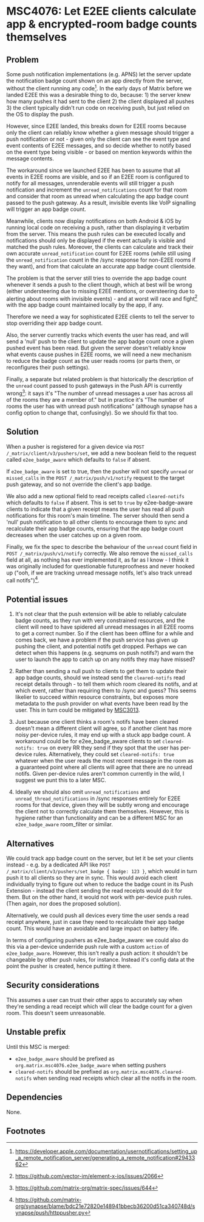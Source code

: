 # MSC4076: Let E2EE clients calculate app & encrypted-room badge counts themselves

## Problem

Some push notification implementations (e.g. APNS) let the server update the notification badge count shown on an app
directly from the server, without the client running any code[^1].  In the early days of Matrix before we landed E2EE
this was a desirable thing to do, because: 1) the server knew how many pushes it had sent to the client 2) the client
displayed all pushes 3) the client typically didn't run code on receiving push, but just relied on the OS to display
the push.

However, since E2EE landed, this breaks down for E2EE rooms because only the client can reliably know whether a given
message should trigger a push notification or not - given only the client can see the event type and event contents
of E2EE messages, and so decide whether to notify based on the event type being visible - or based on mention keywords
within the message contents.

The workaround since we launched E2EE has been to assume that all events in E2EE rooms are visible, and so if an E2EE
room is configured to notify for all messages, unrenderable events will still trigger a push notification and increment
the `unread_notifications` count for that room and consider that room as unread when calculating the app badge count
passed to the push gateway.  As a result, invisible events like VoIP signalling will trigger an app badge count.

Meanwhile, clients now display notifications on both Android & iOS by running local code on receiving a push, rather
than displaying it verbatim from the server.  This means the push rules can be executed locally and notifications should
only be displayed if the event actually is visible and matched the push rules.  Moreover, the clients can calculate and
track their own accurate `unread_notification` count for E2EE rooms (while still using the `unread_notification` count
in the /sync response for non-E2EE rooms if they want), and from that calculate an accurate app badge count
clientside.

The problem is that the server still tries to override the app badge count whenever it sends a push to the client though,
which at best will be wrong (either understeering due to missing E2EE mentions, or oversteering due to alerting about
rooms with invisible events) - and at worst will race and fight[^2] with the app badge count maintained locally by the
app, if any.

Therefore we need a way for sophisticated E2EE clients to tell the server to stop overriding their app badge count.

Also, the server currently tracks which events the user has read, and will send a 'null' push to the client to update
the app badge count once a given pushed event has been read.  But given the server doesn't reliably know what events
cause pushes in E2EE rooms, we will need a new mechanism to reduce the badge count as the user reads rooms (or parts
them, or reconfigures their push settings).
 
Finally, a separate but related problem is that historically the description of the `unread` count passed to push
gateways in the Push API is currently wrong[^3]: it says it's "The number of unread messages a user has across all of
the rooms they are a member of." but in practice it's "The number of rooms the user has with unread push
notifications" (although synapse has a config option to change that, confusingly). So we should fix that too.

## Solution

When a pusher is registered for a given device via `POST /_matrix/client/v3/pushers/set`, we add a new boolean field
to the request called `e2ee_badge_aware` which defaults to `false` if absent.

If `e2ee_badge_aware` is set to true, then the pusher will not specify `unread` or `missed_calls` in the
`POST /_matrix/push/v1/notify` request to the target push gateway, and so not override the client's app badge.

We also add a new optional field to read receipts called `cleared-notifs` which defaults to `false` if absent.  This is
set to `true` by e2ee-badge-aware clients to indicate that a given receipt means the user has read all push
notifications for this room's main timeline.  The server should then send a 'null' push notification to all other
clients to encourage them to sync and recalculate their app badge counts, ensuring that the app badge count decreases
when the user catches up on a given room.

Finally, we fix the spec to describe the behaviour of the `unread` count field in `POST /_matrix/push/v1/notify`
correctly.  We also remove the `missed_calls` field at all, as nothing has ever implemented it, as far as I know - I
think it was originally included for questionable futureproofness and never hooked up ("ooh, if we are tracking unread
message notifs, let's also track unread call notifs")[^4].

## Potential issues

1. It's not clear that the push extension will be able to reliably calculate badge counts, as they run with very
constrained resources, and the client will need to have spidered all unread messages in all E2EE rooms to get a correct
number.  So if the client has been offline for a while and comes back, we have a problem if the push service has given
up pushing the client, and potential notifs get dropped.  Perhaps we can detect when this happens (e.g. seqnums on push
notifs?) and warn the user to launch the app to catch up on any notifs they may have missed?

2. Rather than sending a null push to clients to get them to update their app badge counts, should we instead send the
`cleared-notifs` read receipt details through - to tell them which room cleared its notifs, and at which event, rather
than requiring them to /sync and guess?  This seems likelier to succeed within resource constraints, but exposes more
metadata to the push provider on what events have been read by the user.  This in turn could be mitigated by
[MSC3013](https://github.com/matrix-org/matrix-spec-proposals/pull/3013).

3. Just because one client thinks a room's notifs have been cleared doesn't mean a different client will agree, so if
another client has more noisy per-device rules, it may end up with a stuck app badge count.  A workaround could be for
e2ee_badge_aware clients to set `cleared-notifs: true` on every RR they send if they spot that the user has per-device
rules.  Alternatively, they could set `cleared-notifs: true` whatever when the user reads the most recent message in
the room as a guaranteed point where all clients will agree that there are no unread notifs.
Given per-device rules aren't common currently in the wild, I suggest we punt this to a later MSC.

4. Ideally we should also omit `unread_notifications` and `unread_thread_notifications` in /sync responses entirely for
E2EE rooms for that device, given they will be subtly wrong and encourage the client not to correctly calculate them
themselves.  However, this is hygiene rather than functionality and can be a different MSC for an `e2ee_badge_aware`
room_filter or similar.

## Alternatives

We could track app badge count on the server, but let it be set your clients instead - e.g. by a dedicated API like
`POST /_matrix/client/v3/pushers/set_badge { badge: 123 }`, which would in turn push it to all clients so they are in
sync.  This would avoid each client individually trying to figure out when to reduce the badge count in its Push
Extension - instead the client sending the read receipts would do it for them.  But on the other hand, it would not
work with per-device push rules.  (Then again, nor does the proposed solution).

Alternatively, we could push all devices every time the user sends a read receipt anywhere, just in case they need to
recalculate their app badge count.  This would have an avoidable and large impact on battery life.

In terms of configuring pushers as e2ee_badge_aware: we could also do this via a per-device underride push rule with
a custom `action` of `e2ee_badge_aware`.  However, this isn't really a push action: it shouldn't be changeable by other
push rules, for instance.  Instead it's config data at the point the pusher is created, hence putting it there.

## Security considerations

This assumes a user can trust their other apps to accurately say when they're sending a read receipt which will clear
the badge count for a given room.  This doesn't seem unreasonable.

## Unstable prefix

Until this MSC is merged:
 * `e2ee_badge_aware` should be prefixed as `org.matrix.msc4076.e2ee_badge_aware` when setting pushers
 * `cleared-notifs` should be prefixed as `org.matrix.msc4076.cleared-notifs` when sending read receipts which clear
   all the notifs in the room.

## Dependencies

None.

## Footnotes

[^1]: https://developer.apple.com/documentation/usernotifications/setting_up_a_remote_notification_server/generating_a_remote_notification#2943362
[^2]: https://github.com/vector-im/element-x-ios/issues/2066
[^3]: https://github.com/matrix-org/matrix-spec/issues/644
[^4]: https://github.com/matrix-org/synapse/blame/bdc21e72820e148941bbecb36200d51ca340748d/synapse/push/httppusher.py